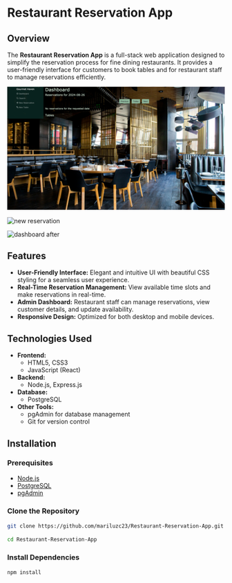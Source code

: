 # Restaurant Reservation App

## Overview
The **Restaurant Reservation App** is a full-stack web application designed to simplify the reservation process for fine dining restaurants. It provides a user-friendly interface for customers to book tables and for restaurant staff to manage reservations efficiently.

![dashboard before](front-end/src/images/us-01-cancel-after.png)

![new reservation](front-end/.screenshots/us-02-reservation-almost-closing-before.png)

![dashboard after](front-end/.screenshots/us-04-dashboard-seat-button-after.png)

## Features
- **User-Friendly Interface:** Elegant and intuitive UI with beautiful CSS styling for a seamless user experience.
- **Real-Time Reservation Management:** View available time slots and make reservations in real-time.
- **Admin Dashboard:** Restaurant staff can manage reservations, view customer details, and update availability.
- **Responsive Design:** Optimized for both desktop and mobile devices.

## Technologies Used
- **Frontend:**
  - HTML5, CSS3
  - JavaScript (React)
- **Backend:**
  - Node.js, Express.js
- **Database:**
  - PostgreSQL
- **Other Tools:**
  - pgAdmin for database management
  - Git for version control

## Installation

### Prerequisites
- [Node.js](https://nodejs.org/)
- [PostgreSQL](https://www.postgresql.org/)
- [pgAdmin](https://www.pgadmin.org/)

### Clone the Repository
```bash
git clone https://github.com/mariluzc23/Restaurant-Reservation-App.git
```
```bash
cd Restaurant-Reservation-App
```
### Install Dependencies
```bash
npm install
```


